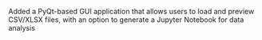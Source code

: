 Added a PyQt-based GUI application that allows users to load and preview CSV/XLSX files, with an option to generate a Jupyter Notebook for data analysis

